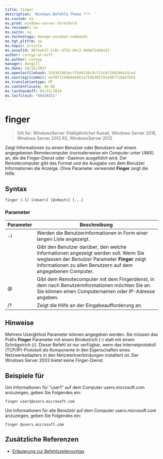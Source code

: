 ```yaml
---
title: finger
description: 'Windows-Befehle Thema ***- '
ms.custom: na
ms.prod: windows-server-threshold
ms.reviewer: na
ms.suite: na
ms.technology: manage-windows-commands
ms.tgt_pltfrm: na
ms.topic: article
ms.assetid: 907ea637-5c6c-4752-84c2-46bbf2a68a33
author: coreyp-at-msft
ms.author: coreyp
manager: dongill
ms.date: 10/16/2017
ms.openlocfilehash: 526363db3ecff4a9138c9cf13cbf330196e14ced
ms.sourcegitcommit: eaf071249b6eb6b1a758b38579a2d87710abfb54
ms.translationtype: MT
ms.contentlocale: de-DE
ms.lasthandoff: 05/31/2019
ms.locfileid: "66439251"
---
```

# <a name="finger"></a>finger

>Gilt für: WindowsServer (Halbjährlicher Kanal), Windows Server 2016, Windows Server 2012 R2, WindowsServer 2012

Zeigt Informationen zu einem Benutzer oder Benutzern auf einem angegebenen Remotecomputer (normalerweise ein Computer unter UNIX) an, die die Finger-Dienst oder -Daemon ausgeführt wird. Der Remotecomputer gibt das Format und die Ausgabe von dem Benutzer Informationen die Anzeige. Ohne Parameter verwendet **Finger** zeigt die Hilfe. 
## <a name="syntax"></a>Syntax
```
finger [-l] [<User>] [@<Host>] [...]
```
### <a name="parameters"></a>Parameter

| Parameter |                                                                            Beschreibung                                                                            |
|-----------|-------------------------------------------------------------------------------------------------------------------------------------------------------------------|
|    -l     |                                                          Werden die Benutzerinformationen in Form einer langen Liste angezeigt.                                                           |
|  <User>   | Gibt den Benutzer darüber, den welche Informationen angezeigt werden soll. Wenn Sie weglassen der *Benutzer* Parameter **Finger** zeigt Informationen zu allen Benutzern auf dem angegebenen Computer. |
|  @<Host>  |        Gibt dem Remotecomputer mit dem Fingerdienst, in dem nach Benutzerinformationen möchten Sie an. Sie können einen Computernamen oder IP-Adresse angeben.        |
|    /?     |                                                               Zeigt die Hilfe an der Eingabeaufforderung an.                                                                |

## <a name="remarks"></a>Hinweise
Mehrere User@Host Parameter können angegeben werden.
Sie müssen das Präfix **Finger** Parameter mit einem Bindestrich (-) statt mit einem Schrägstrich (/).
Dieser Befehl ist nur verfügbar, wenn das Internetprotokoll (TCP/IP)-Protokoll als Komponente in den Eigenschaften eines Netzwerkadapters in den Netzwerkverbindungen installiert ist.
Der Windows Server 2003 bietet keine Finger-Dienst.
## <a name="BKMK_Examples"></a>Beispiele für
Um Informationen für "user1" auf dem Computer users.microsoft.com anzuzeigen, geben Sie Folgendes ein:
```
finger user1@users.microsoft.com
```
Um Informationen für alle Benutzer auf dem Computer users.microsoft.com anzuzeigen, geben Sie Folgendes ein:
```
finger @users.microsoft.com
```
## <a name="additional-references"></a>Zusätzliche Referenzen
-   [Erläuterung zur Befehlszeilensyntax](command-line-syntax-key.md)
